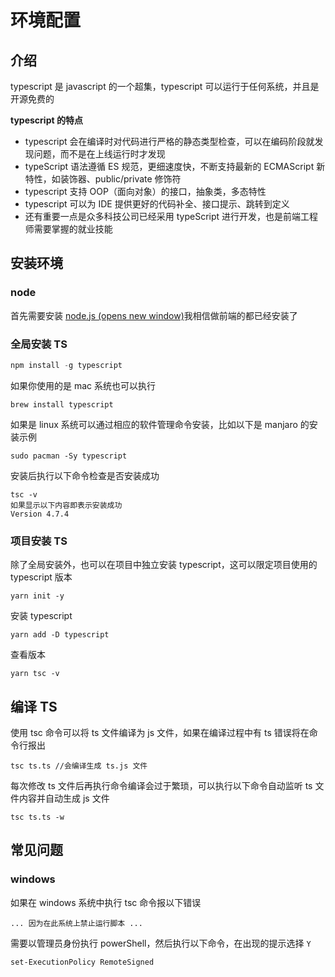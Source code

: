 # 环境配置

## 介绍

typescript 是 javascript 的一个超集，typescript 可以运行于任何系统，并且是开源免费的

**typescript 的特点**

- typescript 会在编译时对代码进行严格的静态类型检查，可以在编码阶段就发现问题，而不是在上线运行时才发现
- typeScript 语法遵循 ES 规范，更细速度快，不断支持最新的 ECMAScript 新特性，如装饰器、public/private 修饰符
- typescript 支持 OOP（面向对象）的接口，抽象类，多态特性
- typescript 可以为 IDE 提供更好的代码补全、接口提示、跳转到定义
- 还有重要一点是众多科技公司已经采用 typeScript 进行开发，也是前端工程师需要掌握的就业技能

## 安装环境

### node

首先需要安装 [node.js (opens new window)](https://nodejs.org/en/)我相信做前端的都已经安装了

### 全局安装 TS

```js
npm install -g typescript
```

如果你使用的是 mac 系统也可以执行

```text
brew install typescript
```

如果是 linux 系统可以通过相应的软件管理命令安装，比如以下是 manjaro 的安装示例

```text
sudo pacman -Sy typescript
```

安装后执行以下命令检查是否安装成功

```text
tsc -v
如果显示以下内容即表示安装成功
Version 4.7.4
```

### 项目安装 TS

除了全局安装外，也可以在项目中独立安装 typescript，这可以限定项目使用的 typescript 版本

```text
yarn init -y
```

安装 typescript

```text
yarn add -D typescript
```

查看版本

```text
yarn tsc -v
```

## 编译 TS

使用 tsc 命令可以将 ts 文件编译为 js 文件，如果在编译过程中有 ts 错误将在命令行报出

```text
tsc ts.ts //会编译生成 ts.js 文件
```

每次修改 ts 文件后再执行命令编译会过于繁琐，可以执行以下命令自动监听 ts 文件内容并自动生成 js 文件

```text
tsc ts.ts -w
```

## 常见问题

### windows

如果在 windows 系统中执行 tsc 命令报以下错误

```text
... 因为在此系统上禁止运行脚本 ...
```

需要以管理员身份执行 powerShell，然后执行以下命令，在出现的提示选择 `Y`

```text
set-ExecutionPolicy RemoteSigned
```
